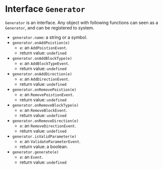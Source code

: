 # Interface `Generator` #

`Generator` is an interface. Any object with following functions can seen as a  `Generator`, and can be registered to system.


* `generator.name`: a string or a symbol.
* `generator.onAddPoistion(e)`
  * `e`: an `AddPoistionEvent`.
  * return value: `undefined`
* `generator.onAddBlockType(e)`
  * `e`: an `AddBlockTypeEvent`.
  * return value: `undefined`
* `generator.onAddDirection(e)`
  * `e`: an `AddDirectionEvent`.
  * return value: `undefined`
* `generator.onRemovePoistion(e)`
  * `e`: an `RemovePoistionEvent`.
  * return value: `undefined`
* `generator.onRemoveBlockType(e)`
  * `e`: an `RemoveBlockEvent`.
  * return value: `undefined`
* `generator.onRemoveDirection(e)`
  * `e`: an `RemoveDirectionEvent`.
  * return value: `undefined`
* `generator.isValidParameter(e)`
  * `e`: an `ValidateParameterEvent`.
  * return value: a boolean.
* `generator.generate(e)`
  * `e`: an `Event`.
  * return value: `undefined`